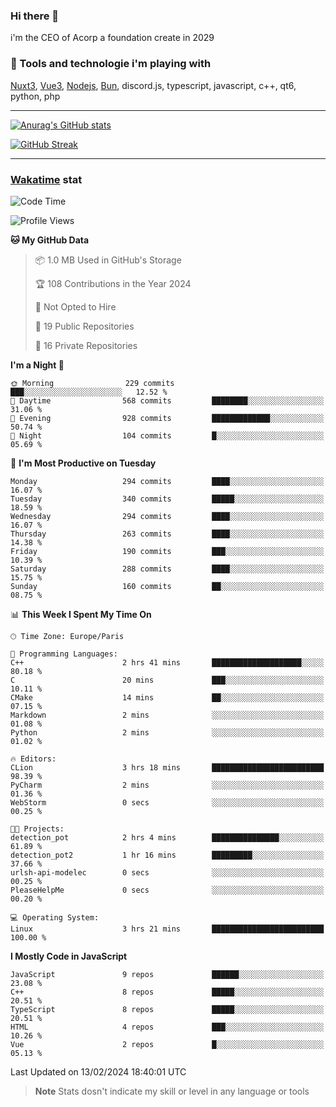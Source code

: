 ### Hi there 👋

i'm the CEO of Acorp a foundation create in 2029  

### 🧰 Tools and technologie i'm playing with

[Nuxt3](https://nuxt.com), [Vue3](https://vuejs.org/), [Nodejs](https://nodejs.org), [Bun](https://bun.sh/), discord.js, typescript, javascript, c++, qt6, python, php

---

[![Anurag's GitHub stats](https://github-readme-stats.vercel.app/api?username=ackimixs&show_icons=true&theme=github_dark&count_private=true)](https://www.ackimixs.xyz)

[![GitHub Streak](https://github-readme-streak-stats.herokuapp.com?user=Ackimixs&theme=github-dark-blue&date_format=j%20M%5B%20Y%5D&mode=weekly)](https://git.io/streak-stats)

---
 
 ### [Wakatime](https://wakatime.com/) stat

<!--START_SECTION:waka-->
![Code Time](http://img.shields.io/badge/Code%20Time-942%20hrs%2041%20mins-blue)

![Profile Views](http://img.shields.io/badge/Profile%20Views-2-blue)

**🐱 My GitHub Data** 

> 📦 1.0 MB Used in GitHub's Storage 
 > 
> 🏆 108 Contributions in the Year 2024
 > 
> 🚫 Not Opted to Hire
 > 
> 📜 19 Public Repositories 
 > 
> 🔑 16 Private Repositories 
 > 
**I'm a Night 🦉** 

```text
🌞 Morning                229 commits         ███░░░░░░░░░░░░░░░░░░░░░░   12.52 % 
🌆 Daytime                568 commits         ████████░░░░░░░░░░░░░░░░░   31.06 % 
🌃 Evening                928 commits         █████████████░░░░░░░░░░░░   50.74 % 
🌙 Night                  104 commits         █░░░░░░░░░░░░░░░░░░░░░░░░   05.69 % 
```
📅 **I'm Most Productive on Tuesday** 

```text
Monday                   294 commits         ████░░░░░░░░░░░░░░░░░░░░░   16.07 % 
Tuesday                  340 commits         █████░░░░░░░░░░░░░░░░░░░░   18.59 % 
Wednesday                294 commits         ████░░░░░░░░░░░░░░░░░░░░░   16.07 % 
Thursday                 263 commits         ████░░░░░░░░░░░░░░░░░░░░░   14.38 % 
Friday                   190 commits         ███░░░░░░░░░░░░░░░░░░░░░░   10.39 % 
Saturday                 288 commits         ████░░░░░░░░░░░░░░░░░░░░░   15.75 % 
Sunday                   160 commits         ██░░░░░░░░░░░░░░░░░░░░░░░   08.75 % 
```


📊 **This Week I Spent My Time On** 

```text
🕑︎ Time Zone: Europe/Paris

💬 Programming Languages: 
C++                      2 hrs 41 mins       ████████████████████░░░░░   80.18 % 
C                        20 mins             ███░░░░░░░░░░░░░░░░░░░░░░   10.11 % 
CMake                    14 mins             ██░░░░░░░░░░░░░░░░░░░░░░░   07.15 % 
Markdown                 2 mins              ░░░░░░░░░░░░░░░░░░░░░░░░░   01.08 % 
Python                   2 mins              ░░░░░░░░░░░░░░░░░░░░░░░░░   01.02 % 

🔥 Editors: 
CLion                    3 hrs 18 mins       █████████████████████████   98.39 % 
PyCharm                  2 mins              ░░░░░░░░░░░░░░░░░░░░░░░░░   01.36 % 
WebStorm                 0 secs              ░░░░░░░░░░░░░░░░░░░░░░░░░   00.25 % 

🐱‍💻 Projects: 
detection_pot            2 hrs 4 mins        ███████████████░░░░░░░░░░   61.89 % 
detection_pot2           1 hr 16 mins        █████████░░░░░░░░░░░░░░░░   37.66 % 
urlsh-api-modelec        0 secs              ░░░░░░░░░░░░░░░░░░░░░░░░░   00.25 % 
PleaseHelpMe             0 secs              ░░░░░░░░░░░░░░░░░░░░░░░░░   00.20 % 

💻 Operating System: 
Linux                    3 hrs 21 mins       █████████████████████████   100.00 % 
```

**I Mostly Code in JavaScript** 

```text
JavaScript               9 repos             ██████░░░░░░░░░░░░░░░░░░░   23.08 % 
C++                      8 repos             █████░░░░░░░░░░░░░░░░░░░░   20.51 % 
TypeScript               8 repos             █████░░░░░░░░░░░░░░░░░░░░   20.51 % 
HTML                     4 repos             ███░░░░░░░░░░░░░░░░░░░░░░   10.26 % 
Vue                      2 repos             █░░░░░░░░░░░░░░░░░░░░░░░░   05.13 % 
```




 Last Updated on 13/02/2024 18:40:01 UTC
<!--END_SECTION:waka-->

> **Note**
> Stats dosn't indicate my skill or level in any language or tools
